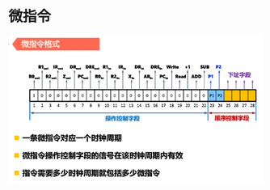 <!--
 * @Descripttion: 
 * @version: 
 * @Author: WangQing
 * @email: 2749374330@qq.com
 * @Date: 2019-12-25 17:24:55
 * @LastEditors: WangQing
 * @LastEditTime: 2019-12-25 17:27:23
 -->
# 微指令

![](images/2019-12-25-17-24-58.png)